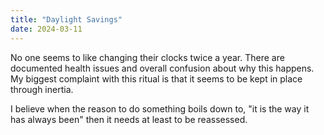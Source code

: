 ```yaml
---
title: "Daylight Savings"
date: 2024-03-11
---
```


No one seems to like changing their clocks twice a year. There are documented health issues and overall confusion about why this happens. My biggest complaint with this ritual is that it seems to be kept in place through inertia. 

I believe when the reason to do something boils down to, "it is the way it has always been" then it needs at least to be reassessed.

